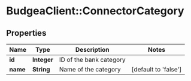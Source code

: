 # BudgeaClient::ConnectorCategory

## Properties
Name | Type | Description | Notes
------------ | ------------- | ------------- | -------------
**id** | **Integer** | ID of the bank category | 
**name** | **String** | Name of the category | [default to &#39;false&#39;]


